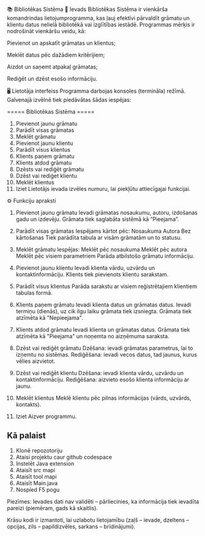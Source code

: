 📚 Bibliotēkas Sistēma
🧩 Ievads
Bibliotēkas Sistēma ir vienkārša komandrindas lietojumprogramma, kas ļauj efektīvi pārvaldīt grāmatu un klientu datus nelielā bibliotēkā vai izglītības iestādē. Programmas mērķis ir nodrošināt vienkāršu veidu, kā:

Pievienot un apskatīt grāmatas un klientus;

Meklēt datus pēc dažādiem kritērijiem;

Aizdot un saņemt atpakaļ grāmatas;

Rediģēt un dzēst esošo informāciju.

🖥️ Lietotāja interfeiss
Programma darbojas konsoles (termināla) režīmā. Galvenajā izvēlnē tiek piedāvātas šādas iespējas:

===== Bibliotēkas Sistēma =====
1. Pievienot jaunu grāmatu
2. Parādīt visas grāmatas
3. Meklēt grāmatu
4. Pievienot jaunu klientu
5. Parādīt visus klientus
6. Klients paņem grāmatu
7. Klients atdod grāmatu
8. Dzēsts vai rediģēt grāmatu
9. Dzēst vai rediģet klientu
10. Meklēt klientus
0. Iziet
Lietotājs ievada izvēles numuru, lai piekļūtu attiecīgajai funkcijai.

⚙️ Funkciju apraksti
1. Pievienot jaunu grāmatu
Ievadi grāmatas nosaukumu, autoru, izdošanas gadu un izdevēju.
Grāmata tiek saglabāta sistēmā kā “Pieejama”.

2. Parādīt visas grāmatas
Iespējams kārtot pēc:
Nosaukuma
Autora
Bez kārtošanas
Tiek parādīta tabula ar visām grāmatām un to statusu.

3. Meklēt grāmatu
Iespējas:
Meklēt pēc nosaukuma
Meklēt pēc autora
Meklēt pēc visiem parametriem
Parāda atbilstošo grāmatu informāciju.

4. Pievienot jaunu klientu
Ievadi klienta vārdu, uzvārdu un kontaktinformāciju.
Klients tiek pievienots klientu sarakstam.

5. Parādīt visus klientus
Parāda sarakstu ar visiem reģistrētajiem klientiem tabulas formā.

6. Klients paņem grāmatu
Ievadi klienta datus un grāmatas datus.
Ievadi termiņu (dienās), uz cik ilgu laiku grāmata tiek izsniegta.
Grāmata tiek atzīmēta kā "Nepieejama".

7. Klients atdod grāmatu
Ievadi klienta un grāmatas datus.
Grāmata tiek atzīmēta kā "Pieejama" un noņemta no aizņēmuma saraksta.

8. Dzēst vai rediģēt grāmatu
Dzēšana: ievadi grāmatas parametrus, lai to izņemtu no sistēmas.
Rediģēšana: ievadi vecos datus, tad jaunus, kurus vēlies aizvietot.

9. Dzēst vai rediģēt klientu
Dzēšana: ievadi klienta vārdu, uzvārdu un kontaktinformāciju.
Rediģēšana: aizvieto esošo klienta informāciju ar jaunu.

10. Meklēt klientus
Meklē klientu pēc pilnas informācijas (vārds, uzvārds, kontakts).

0. Iziet
Aizver programmu.

## Kā palaist
1. Klonē repozotoriju
2. Ataisi projektu caur github codespace
3. Instelēt Java extension
4. Ataisīt src mapi
5. Ataisīt tool mapi
6. Ataisīt Main.java
7. Nospied F5 pogu

 Piezīmes:
Ievades dati nav validēti – pārliecinies, ka informācija tiek ievadīta pareizi (piemēram, gads kā skaitlis).

Krāsu kodi ir izmantoti, lai uzlabotu lietojamību (zaļš – ievade, dzeltens – opcijas, zils – papildizvēles, sarkans – brīdinājumi).

